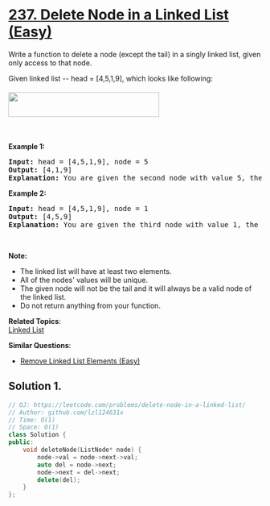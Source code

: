 # [237. Delete Node in a Linked List (Easy)](https://leetcode.com/problems/delete-node-in-a-linked-list/submissions/)

<p>Write a function to delete a node (except the tail) in a singly linked list, given only access to that node.</p>

<p>Given linked list --&nbsp;head =&nbsp;[4,5,1,9], which looks like following:</p>

<p><img alt="" src="https://assets.leetcode.com/uploads/2018/12/28/237_example.png" style="margin-top: 5px; margin-bottom: 5px; width: 300px; height: 49px;"></p>

<p>&nbsp;</p>

<p><strong>Example 1:</strong></p>

<pre><strong>Input:</strong> head = [4,5,1,9], node = 5
<strong>Output:</strong> [4,1,9]
<strong>Explanation: </strong>You are given the second node with value 5, the linked list should become 4 -&gt; 1 -&gt; 9 after calling your function.
</pre>

<p><strong>Example 2:</strong></p>

<pre><strong>Input:</strong> head = [4,5,1,9], node = 1
<strong>Output:</strong> [4,5,9]
<strong>Explanation: </strong>You are given the third node with value 1, the linked list should become 4 -&gt; 5 -&gt; 9 after calling your function.
</pre>

<p>&nbsp;</p>

<p><strong>Note:</strong></p>

<ul>
	<li>The linked list will have at least two elements.</li>
	<li>All of the nodes' values will be unique.</li>
	<li>The given node&nbsp;will not be the tail and it will always be a valid node of the linked list.</li>
	<li>Do not return anything from your function.</li>
</ul>


**Related Topics**:  
[Linked List](https://leetcode.com/tag/linked-list/)

**Similar Questions**:
* [Remove Linked List Elements (Easy)](https://leetcode.com/problems/remove-linked-list-elements/)

## Solution 1.

```cpp
// OJ: https://leetcode.com/problems/delete-node-in-a-linked-list/
// Author: github.com/lzl124631x
// Time: O(1)
// Space: O(1)
class Solution {
public:
    void deleteNode(ListNode* node) {
        node->val = node->next->val;
        auto del = node->next;
        node->next = del->next;
        delete(del);
    }
};
```